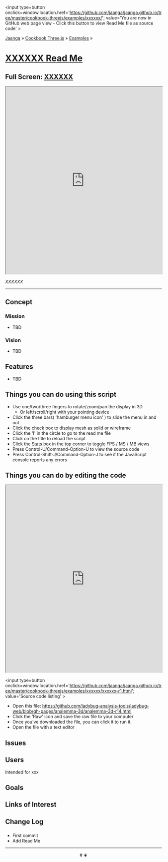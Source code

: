 <span style=display:none; >[You are now in GitHub source code view - click this link to view Read Me file as a web page]
( https://jaanga.github.io/cookbook-threejs/examples/xxxxxx/index.html#readme.md "View file as a web page." ) </span>
<input type=button onclick=window.location.href='https://github.com/jaanga/jaanga.github.io/tree/master/cookbook-threejs/examples/xxxxxx/'; value='You are now in GitHub web page view - Click this button to view Read Me file as source code' >

[Jaanga]( https://jaanga.github.io ) &raquo; [Cookbook Three.js]( http://jaanga.github.io/cookbook-threejs/  ) &raquo;
[Examples]( https://jaanga.github.io/cookbook-threejs/examples/ ) &raquo;

[XXXXXX Read Me]( https://jaanga.github.io/cookbook-threejs/examples/xxxxxx/index.html#readme.md )
===

## Full Screen: [ XXXXXX ]( https://jaanga.github.io/cookbook-threejs/examples/xxxxxx/index.html )


<img src="XXXX" style=display:none; width=800 >

<iframe src=https://jaanga.github.io/cookbook-threejs/examples/xxxxxx/index.html width=100% height=600px ></iframe>

_XXXXXX_

***

## Concept

### Mission

* TBD

### Vision

* TBD


## Features

* TBD


## Things you can do using this script

* Use one/two/three fingers to rotate/zoom/pan the display in 3D
	* Or left/scroll/right with your pointing device 
* Click the three bars( 'hamburger menu icon' ) to slide the menu in and out
* Click the check box to display mesh as solid or wireframe
* Click the 'I' in the circle to go to the read me file
* Click on the title to reload the script
* Click the [Stats]( https://github.com/mrdoob/stats.js/ ) box in the top corner to toggle FPS / MS / MB views
* Press Control-U/Command-Option-U to view the source code
* Press Control-Shift-J/Command-Option-J to see if the JavaScript console reports any errors



## Things you can do by editing the code

<iframe src='https://jaanga.github.io/cookbook-html/examples/libraries/ace-editor/ace-view-r1.html#' +
	'https://github.com/jaanga/jaanga.github.io/tree/master/cookbook-threejs/examples/xxxxxx/xxxxxx-r1.html' width=100% height=600 ></iframe>

<input type=button onclick=window.location.href='https://github.com/jaanga/jaanga.github.io/tree/master/cookbook-threejs/examples/xxxxxx/xxxxxx-r1.html';
value='Source code listing' >


* Open this file: https://github.com/ladybug-analysis-tools/ladybug-web/blob/gh-pages/analemma-3d/analemma-3d-r14.html
* Click the 'Raw' icon and save the raw file to your computer
* Once you've downloaded the file, you can click it to run it.
* Open the file with a text editor


## Issues


## Users

Intended for xxx


## Goals


## Links of Interest


## Change Log

### 

* First commit
* Add Read Me


***

<center title='Jaanga ~ your 3D happy place' >
# <a href=javascript:window.scrollTo(0,0); style=text-decoration:none; > ❦ </a>
</center>
